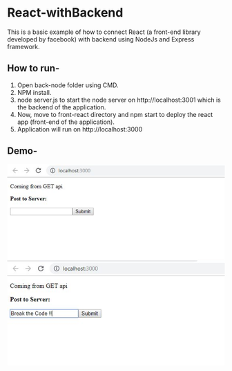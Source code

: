 # React-withBackend

This is a basic example of how to connect React (a front-end library developed by facebook) with backend using NodeJs and Express framework.

## How to run-
1. Open back-node folder using CMD.
2. NPM install.
3. node server.js to start the node server on http://localhost:3001 which is the backend of the application.
4. Now, move to front-react directory and npm start to deploy the react app (front-end of the application). 
5. Application will run on http://localhost:3000

## Demo-
<img src="https://github.com/rahul2412/React-withBackend/blob/master/demo_images/Capture1.JPG" alt="demo"/>
<img src="https://github.com/rahul2412/React-withBackend/blob/master/demo_images/Capture2.JPG" alt="demo"/>


